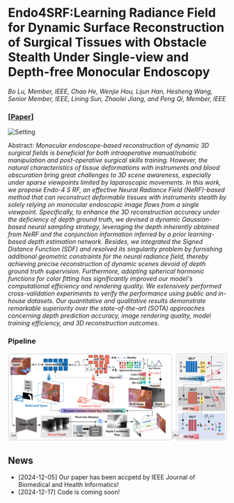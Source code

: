 # Endo4SRF:Learning Radiance Field for Dynamic Surface Reconstruction of Surgical Tissues with Obstacle Stealth Under Single-view and Depth-free Monocular Endoscopy
*Bo Lu, Member, IEEE, Chao He, Wenjie Hou, Lijun Han, Hesheng Wang, Senior Member, IEEE,
Lining Sun, Zhaolei Jiang, and Peng Qi, Member, IEEE*

### [[Paper](https://ieeexplore.ieee.org/document/10797692)]

<img src="figfile/fig2.png" alt="Setting" width="600"/>

Abstract: *Monocular endoscope-based reconstruction of dynamic 3D surgical fields is beneficial for both intraoperative manual/robotic manipulation and post-operative surgical skills training. However, the natural characteristics of tissue deformations with instruments and blood obscuration bring great challenges to 3D scene awareness, especially under sparse viewpoints limited by laparoscopic movements. In this work, we propose Endo-4 S RF, an effective Neural Radiance Field (NeRF)-based method that can reconstruct deformable tissues with instruments stealth by solely relying on monocular endoscopic image flows from a single viewpoint. Specifically, to enhance the 3D reconstruction accuracy under the deficiency of depth ground truth, we devised a dynamic Gaussian-based neural sampling strategy, leveraging the depth inherently obtained from NeRF and the conjunction information inferred by a prior learning-based depth estimation network. Besides, we integrated the Signed Distance Function (SDF) and resolved its singularity problem by furnishing additional geometric constraints for the neural radiance field, thereby achieving precise reconstruction of dynamic scenes devoid of depth ground truth supervision. Furthermore, adopting spherical harmonic functions for color fitting has significantly improved our model's computational efficiency and rendering quality. We extensively performed cross-validation experiments to verify the performance using public and in-house datasets. Our quantitative and qualitative results demonstrate remarkable superiority over the state-of-the-art (SOTA) approaches concerning depth prediction accuracy, image rendering quality, model training efficiency, and 3D reconstruction outcomes.*


### Pipeline

<img src="figfile/fig1.png" alt="Pipeline" width="850"/>

## News
- [2024-12-05] Our paper has been accpetd by IEEE Journal of Biomedical and Health Informatics!
- [2024-12-17] Code is coming soon!
